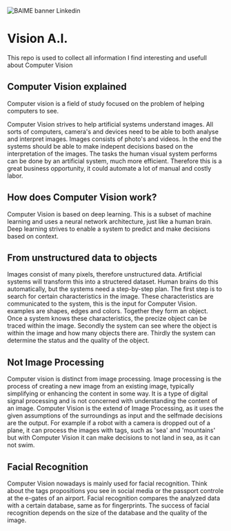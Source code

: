 ![BAIME banner Linkedin](https://user-images.githubusercontent.com/47600826/73174265-9c3c5e80-4107-11ea-858b-c2c9f5304729.png)

# Vision A.I. 
This repo is used to collect all information I find interesting and usefull about Computer Vision

## Computer Vision explained
Computer vision is a field of study focused on the problem of helping computers to see.

Computer Vision strives to help artificial systems understand images. All sorts of computers, camera's and devices need to be able to both analyse and interpret images. Images consists of photo's and videos. In the end the systems should be able to make indepent decisions based on the interpretation of the images. The tasks the human visual system performs can be done by an artificial system, much more efficient. Therefore this is a great business opportunity, it could automate a lot of manual and costly labor. 

## How does Computer Vision work? 
Computer Vision is based on deep learning. This is a subset of machine learning and uses a neural network architecture, just like a human brain. Deep learning strives to enable a system to predict and make decisions based on context. 

## From unstructured data to objects
Images consist of many pixels, therefore unstructured data. Artificial systems will transform this into a structered dataset. Human brains do this automatically, but the systems need a step-by-step plan. The first step is to search for certain characteristics in the image. These characteristics are communicated to the system, this is the input for Computer Vision. examples are shapes, edges and colors. Together they form an object. Once a system knows these characteristics, the precize object can be traced within the image. Secondly the system can see where the object is within the image and how many objects there are. Thirdly the system can determine the status and the quality of the object. 

## Not Image Processing
Computer vision is distinct from image processing. Image processing is the process of creating a new image from an existing image, typically simplifying or enhancing the content in some way. It is a type of digital signal processing and is not concerned with understanding the content of an image. Computer Vision is the extend of Image Processing, as it uses the given assumptions of the surroundings as input and the selfmade decisions are the output. For example if a robot with a camera is dropped out of a plane, it can process the images with tags, such as 'sea' and 'mountains' but with Computer Vision it can make decisions to not land in sea, as it can not swim. 

## Facial Recognition
Computer Vision nowadays is mainly used for facial recognition. Think about the tags propositions you see in social media or the passport controle at the e-gates of an airport. Facial recognition compares the analyzed data with a certain database, same as for fingerprints. The success of facial recognition depends on the size of the database and the quality of the image. 
